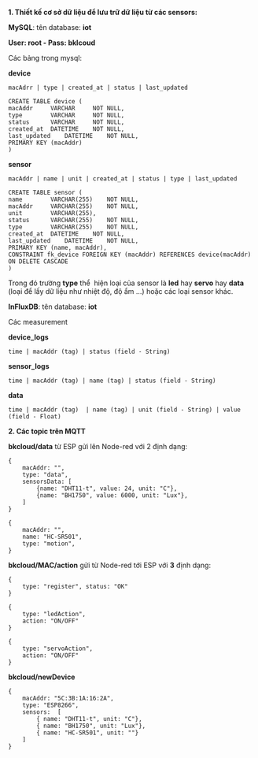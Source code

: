 	 	 	
**1. Thiết kế cơ sở dữ liệu để lưu trữ dữ liệu từ các sensors:**

**MySQL**: tên database: **iot**

**User: root - Pass: bklcoud**

Các bảng trong mysql: 

**device**

	macAdrr | type | created_at | status | last_updated
	
	CREATE TABLE device (
	macAddr 	VARCHAR 	NOT NULL,
	type		VARCHAR 	NOT NULL,
	status 		VARCHAR 	NOT NULL,
	created_at 	DATETIME 	NOT NULL,
	last_updated 	DATETIME 	NOT NULL,
	PRIMARY KEY (macAddr)
	)


**sensor**

	macAddr | name | unit | created_at | status | type | last_updated
	
	CREATE TABLE sensor (
	name 		VARCHAR(255)	NOT NULL,
	macAddr 	VARCHAR(255) 	NOT NULL,
	unit 		VARCHAR(255),
	status 		VARCHAR(255) 	NOT NULL,
	type 		VARCHAR(255) 	NOT NULL,
	created_at 	DATETIME	NOT NULL,
	last_updated 	DATETIME 	NOT NULL,
	PRIMARY KEY (name, macAddr),
	CONSTRAINT fk_device FOREIGN KEY (macAddr) REFERENCES device(macAddr) ON DELETE CASCADE
	)

Trong đó trường **type** thể  hiện loại của sensor là **led** hay **servo** hay **data** (loại để lấy dữ liệu như nhiệt độ, độ ẩm ...) hoặc các loại sensor khác.
 

**InFluxDB**:  tên database: **iot**

Các measurement     
 
**device_logs**

	time | macAddr (tag) | status (field - String)
	
**sensor_logs**

	time | macAddr (tag) | name (tag) | status (field - String)

**data**

	time | macAddr (tag)  | name (tag) | unit (field - String) | value (field - Float)
	
**2. Các topic trên MQTT**

**bkcloud/data** từ ESP gửi lên Node-red với 2 định dạng:

	{
		macAddr: "", 
		type: "data",
		sensorsData: [
			{name: "DHT11-t", value: 24, unit: "C"},
			{name: "BH1750", value: 6000, unit: "Lux"},
		]
	}
	
	{
		macAddr: "", 
		name: "HC-SR501",
		type: "motion",
	}


**bkcloud/MAC/action** gửi từ Node-red tới ESP với **3** định dạng:

	{
		type: "register", status: "OK"
	}

	{
		type: "ledAction",
		action: "ON/OFF"
	}
	
	{
		type: "servoAction",
		action: "ON/OFF"
	}


**bkcloud/newDevice**

	{
		macAddr: "5C:3B:1A:16:2A",
		type: "ESP8266",
		sensors:  [
			{ name: "DHT11-t", unit: "C"},
			{ name: "BH1750", unit: "Lux"},
			{ name: "HC-SR501", unit: ""}
		]
	}

